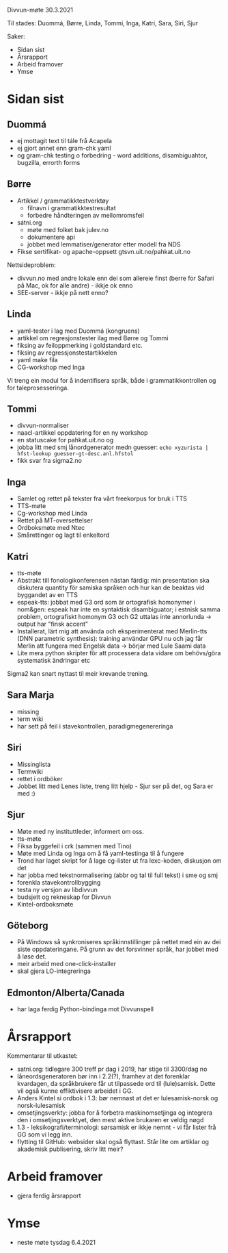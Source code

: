 Divvun-møte 30.3.2021

Til stades: Duommá, Børre, Linda, Tommi, Inga, Katri, Sara, Siri, Sjur

Saker:
* Sidan sist
* Årsrapport
* Arbeid framover
* Ymse

#  Sidan sist

##  Duommá
* ej mottagit text til tále frå Acapela
* ej gjort annet enn gram-chk yaml
* og gram-chk testing o forbedring - word additions, disambiguahtor, bugzilla, errorth forms

##  Børre
* Artikkel / grammatikktestverktøy
    - filnavn i grammatikktestresultat
    - forbedre håndteringen av mellomromsfeil
* sátni.org
    - møte med folket bak julev.no
    - dokumentere api
    - jobbet med lemmatiser/generator etter modell fra NDS
* Fikse sertifikat- og apache-oppsett gtsvn.uit.no/pahkat.uit.no

Nettsideproblem:
* divvun.no med andre lokale enn dei som allereie finst (berre for Safari på Mac, ok for alle andre) - ikkje ok enno
* SEE-server - ikkje på nett enno?

##  Linda
* yaml-tester i lag med Duommá (kongruens)
* artikkel om regresjonstester ilag med Børre og Tommi
* fiksing av feiloppmerking i goldstandard etc.
* fiksing av regressjonstestartikkelen
* yaml make fila
* CG-workshop med Inga

Vi treng ein modul for å indentifisera språk, både i grammatikkontrollen og for taleprosesseringa.

##  Tommi
* divvun-normaliser
* naacl-artikkel oppdatering for en ny workshop
* en statuscake for pahkat.uit.no og
* jobba litt med smj lånordgenerator medn guesser:
    `echo xyzurista | hfst-lookup guesser-gt-desc.anl.hfstol`
* fikk svar fra sigma2.no

##  Inga
* Samlet og rettet på tekster fra vårt freekorpus for bruk i TTS
* TTS-møte
* Cg-workshop med Linda
* Rettet på MT-oversettelser
* Ordboksmøte med Ntec
* Smårettinger og lagt til enkeltord

##  Katri
* tts-møte
* Abstrakt till fonologikonferensen nästan färdig: min presentation ska diskutera quantity för samiska språken och hur kan de beaktas vid byggandet av en TTS
* espeak-tts: jobbat med G3 ord som är ortografisk homonymer i nom&gen: espeak har inte en syntaktisk disambiguator; i estnisk samma problem, ortografiskt homonym G3 och G2 uttalas inte annorlunda -> output har "finsk accent"
* Installerat, lärt mig att använda och eksperimenterat med Merlin-tts (DNN parametric synthesis): training användar GPU nu och jag får Merlin att fungera med Engelsk data -> börjar med Lule Saami data
* Lite mera python skripter för att processera data vidare om behövs/göra systematisk ändringar etc

Sigma2 kan snart nyttast til meir krevande trening.

##  Sara Marja
* missing
* term wiki
* har sett på feil i stavekontrollen, paradigmegenereringa

##  Siri
* Missinglista
* Termwiki
* rettet i ordböker
* Jobbet litt med Lenes liste, treng litt hjelp - Sjur ser på det, og Sara er med :)

##  Sjur
* Møte med ny instituttleder, informert om oss.
* tts-møte
* Fiksa byggefeil i crk (sammen med Tino)
* Møte med Linda og Inga om å få yaml-testinga til å fungere
* Trond har laget skript for å lage cg-lister ut fra lexc-koden, diskusjon om det
* har jobba med tekstnormalisering (abbr og tal til full tekst) i sme og smj
* forenkla stavekontrollbygging
* testa ny versjon av libdivvun
* budsjett og rekneskap for Divvun
* Kintel-ordboksmøte

##  Göteborg
* På Windows så synkroniseres språkinnstillinger på nettet med ein av dei siste oppdateringane. På grunn av det forsvinner språk, har jobbet med å løse det.
* meir arbeid med one-click-installer
* skal gjera LO-integreringa

##  Edmonton/Alberta/Canada
* har laga ferdig Python-bindinga mot Divvunspell

#  Årsrapport

Kommentarar til utkastet:
* satni.org: tidlegare 300 treff pr dag i 2019, har stige til 3300/dag no
* låneordsgeneratoren bør inn i 2.2(?), framhev at det forenklar kvardagen, da språkbrukere får ut tilpassede ord til (lule)samisk. Dette vil også kunne effiktivisere arbeidet i GG.
* Anders Kintel si ordbok i 1.3: bør nemnast at det er lulesamisk-norsk og norsk-lulesamisk
* omsetjingsverkty: jobba for å forbetra maskinomsetjinga og integrera den i omsetjingsverktyet, den mest aktive brukaren er veldig nøgd
* 1.3 - leksikografi/terminologi: sørsamisk er ikkje nemnt - vi får lister frå GG som vi legg inn.
* flytting til GitHub: websider skal også flyttast. Står lite om artiklar og akademisk publisering, skriv litt meir?

#  Arbeid framover
* gjera ferdig årsrapport

#  Ymse
* neste møte tysdag 6.4.2021
